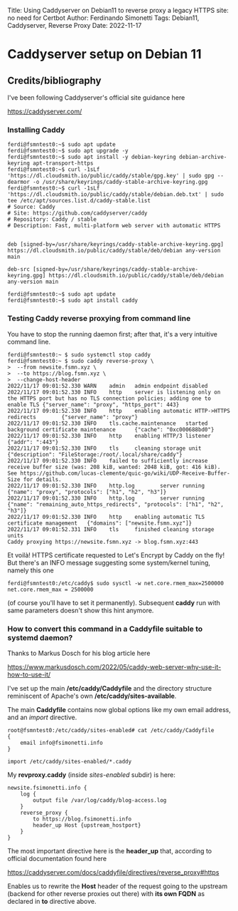 Title: Using Caddyserver on Debian11 to reverse proxy a legacy HTTPS site: no need for Certbot
Author: Ferdinando Simonetti
Tags: Debian11, Caddyserver, Reverse Proxy
Date: 2022-11-17

# Caddyserver setup on Debian 11

## Credits/bibliography
I've been following Caddyserver's official site guidance here

https://caddyserver.com/

### Installing Caddy

```
ferdi@fsmntest0:~$ sudo apt update
ferdi@fsmntest0:~$ sudo apt upgrade -y
ferdi@fsmntest0:~$ sudo apt install -y debian-keyring debian-archive-keyring apt-transport-https
ferdi@fsmntest0:~$ curl -1sLf 'https://dl.cloudsmith.io/public/caddy/stable/gpg.key' | sudo gpg --dearmor -o /usr/share/keyrings/caddy-stable-archive-keyring.gpg
ferdi@fsmntest0:~$ curl -1sLf 'https://dl.cloudsmith.io/public/caddy/stable/debian.deb.txt' | sudo tee /etc/apt/sources.list.d/caddy-stable.list
# Source: Caddy
# Site: https://github.com/caddyserver/caddy
# Repository: Caddy / stable
# Description: Fast, multi-platform web server with automatic HTTPS


deb [signed-by=/usr/share/keyrings/caddy-stable-archive-keyring.gpg] https://dl.cloudsmith.io/public/caddy/stable/deb/debian any-version main

deb-src [signed-by=/usr/share/keyrings/caddy-stable-archive-keyring.gpg] https://dl.cloudsmith.io/public/caddy/stable/deb/debian any-version main

ferdi@fsmntest0:~$ sudo apt update
ferdi@fsmntest0:~$ sudo apt install caddy
```
### Testing Caddy reverse proxying from command line

You have to stop the running daemon first; after that, it's a very intuitive command line.
```
ferdi@fsmntest0:~ $ sudo systemctl stop caddy
ferdi@fsmntest0:~ $ sudo caddy reverse-proxy \
>  --from newsite.fsmn.xyz \
>  --to https://blog.fsmn.xyz \
>  --change-host-header
2022/11/17 09:01:52.330 WARN    admin   admin endpoint disabled
2022/11/17 09:01:52.330 INFO    http    server is listening only on the HTTPS port but has no TLS connection policies; adding one to enable TLS {"server_name": "proxy", "https_port": 443}
2022/11/17 09:01:52.330 INFO    http    enabling automatic HTTP->HTTPS redirects        {"server_name": "proxy"}
2022/11/17 09:01:52.330 INFO    tls.cache.maintenance   started background certificate maintenance      {"cache": "0xc000688bd0"}
2022/11/17 09:01:52.330 INFO    http    enabling HTTP/3 listener        {"addr": ":443"}
2022/11/17 09:01:52.330 INFO    tls     cleaning storage unit   {"description": "FileStorage:/root/.local/share/caddy"}
2022/11/17 09:01:52.330 INFO    failed to sufficiently increase receive buffer size (was: 208 kiB, wanted: 2048 kiB, got: 416 kiB). See https://github.com/lucas-clemente/quic-go/wiki/UDP-Receive-Buffer-Size for details.
2022/11/17 09:01:52.330 INFO    http.log        server running  {"name": "proxy", "protocols": ["h1", "h2", "h3"]}
2022/11/17 09:01:52.330 INFO    http.log        server running  {"name": "remaining_auto_https_redirects", "protocols": ["h1", "h2", "h3"]}
2022/11/17 09:01:52.330 INFO    http    enabling automatic TLS certificate management   {"domains": ["newsite.fsmn.xyz"]}
2022/11/17 09:01:52.331 INFO    tls     finished cleaning storage units
Caddy proxying https://newsite.fsmn.xyz -> blog.fsmn.xyz:443
```
Et voilà! HTTPS certificate requested to Let's Encrypt by Caddy on the fly!
But there's an INFO message suggesting some system/kernel tuning, namely this one
```
ferdi@fsmntest0:/etc/caddy$ sudo sysctl -w net.core.rmem_max=2500000
net.core.rmem_max = 2500000
``` 
(of course you'll have to set it permanently).
Subsequent **caddy** run with same parameters doesn't show this hint anymore.

### How to convert this command in a Caddyfile suitable to systemd daemon?

Thanks to Markus Dosch for his blog article here

https://www.markusdosch.com/2022/05/caddy-web-server-why-use-it-how-to-use-it/

I've set up the main **/etc/caddy/Caddyfile** and the directory structure reminiscent of Apache's own **/etc/caddy/sites-available**.

The main **Caddyfile** contains now global options like my own email address, and an *import* directive.

```
root@fsmntest0:/etc/caddy/sites-enabled# cat /etc/caddy/Caddyfile
{
    email info@fsimonetti.info
}

import /etc/caddy/sites-enabled/*.caddy
```

My **revproxy.caddy** (inside *sites-enabled* subdir) is here:

```
newsite.fsimonetti.info {
    log {
        output file /var/log/caddy/blog-access.log
    }
    reverse_proxy {
        to https://blog.fsimonetti.info
        header_up Host {upstream_hostport}
    }
}
```

The most important directive here is the **header_up** that, according to official documentation found here 

https://caddyserver.com/docs/caddyfile/directives/reverse_proxy#https

Enables us to rewrite the **Host** header of the request going to the upstream (backend for other reverse proxies out there) with **its own FQDN** as declared in **to** directive above.